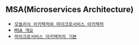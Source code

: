 ## MSA(Microservices Architecture)
- [`모놀리식 아키텍처와 마이크로서비스 아키텍처`](https://github.com/Suah-Cho/STUDY/blob/master/MSA/0.%20%EB%AA%A8%EB%86%80%EB%A6%AC%EC%8B%9D%20%EC%95%84%ED%82%A4%ED%85%8D%EC%B2%98%EC%99%80%20%EB%A7%88%EC%9D%B4%ED%81%AC%EB%A1%9C%EC%84%9C%EB%B9%84%EC%8A%A4%20%EC%95%84%ED%82%A4%ED%85%8D%EC%B2%98.md)  
- [`MSA 개요`](https://github.com/Suah-Cho/STUDY/blob/master/MSA/1.%20MSA.md)  
- [`마이크로서비스 아키텍처의 기본`](https://github.com/Suah-Cho/STUDY/blob/master/MSA/2.%20%EB%A7%88%EC%9D%B4%ED%81%AC%EB%A1%9C%EC%84%9C%EB%B9%84%EC%8A%A4%20%EC%95%84%ED%82%A4%ED%85%8D%EC%B2%98%EC%9D%98%20%EA%B8%B0%EB%B3%B8.md)  
